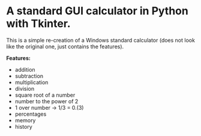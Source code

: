 # A standard GUI calculator in Python with Tkinter.
This is a simple re-creation of a Windows standard calculator (does not look 
like 
the original one, just contains the features).

**Features:**

- addition
- subtraction
- multiplication
- division
- square root of a number
- number to the power of 2
- 1 over number -> 1/3 = 0.(3)
- percentages
- memory
- history
